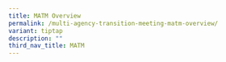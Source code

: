 ```yaml
---
title: MATM Overview
permalink: /multi-agency-transition-meeting-matm-overview/
variant: tiptap
description: ""
third_nav_title: MATM
---
```


